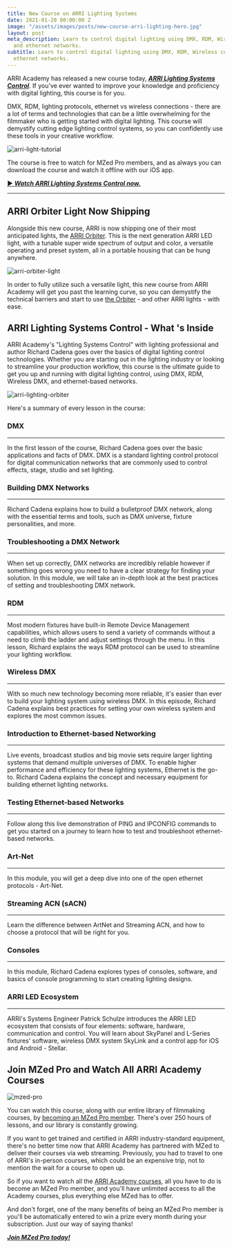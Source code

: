 ```yaml
---
title: New Course on ARRI Lighting Systems
date: 2021-01-20 00:00:00 Z
image: "/assets/images/posts/new-course-arri-lighting-hero.jpg"
layout: post
meta_description: Learn to control digital lighting using DMX, RDM, Wireless controls,
  and ethernet networks.
subtitle: Learn to control digital lighting using DMX, RDM, Wireless controls, and
  ethernet networks.
---
```


ARRI Academy has released a new course today, _**[ARRI Lighting Systems Control](https://www.mzed.com/courses/arri-lighting-systems-control)**_. If you've ever wanted to improve your knowledge and proficiency with digital lighting, this course is for you. 

DMX, RDM, lighting protocols, ethernet vs wireless connections - there are a lot of terms and technologies that can be a little overwhelming for the filmmaker who is getting started with digital lighting. This course will demystify cutting edge lighting control systems, so you can confidently use these tools in your creative workflow.

![arri-light-tutorial](https://mzed-cdn1.sfo2.cdn.digitaloceanspaces.com/images/news/arri-light-tutorial.jpg)

The course is free to watch for MZed Pro members, and as always you can download the course and watch it offline with our iOS app. 

[▶ _**Watch ARRI Lighting Systems Control now.**_](https://www.mzed.com/courses/arri-lighting-systems-control)

 

* * *

## **ARRI Orbiter Light Now Shipping**

Alongside this new course, ARRI is now shipping one of their most anticipated lights, the [ARRI Orbiter](https://www.bhphotovideo.com/c/product/1566878-REG/arri_l1_0033521_orbiter_black_without_yoke.html). This is the next generation ARRI LED light, with a tunable super wide spectrum of output and color, a versatile operating and preset system, all in a portable housing that can be hung anywhere.

![arri-orbiter-light](https://mzed-cdn1.sfo2.cdn.digitaloceanspaces.com/images/news/arri-orbiter-light.jpg)

In order to fully utilize such a versatile light, this new course from ARRI Academy will get you past the learning curve, so you can demystify the technical barriers and start to use [the Orbiter](https://microsites.arri.com/orbiter/) \- and other ARRI lights - with ease.

 

## **ARRI Lighting Systems Control - What 's Inside**

ARRI Academy's "Lighting Systems Control" with lighting professional and author Richard Cadena goes over the basics of digital lighting control technologies. Whether you are starting out in the lighting industry or looking to streamline your production workflow, this course is the ultimate guide to get you up and running with digital lighting control, using DMX, RDM, Wireless DMX, and ethernet-based networks.

![arri-lighting-orbiter](https://mzed-cdn1.sfo2.cdn.digitaloceanspaces.com/images/news/arri-lighting-orbiter.jpg)

Here's a summary of every lesson in the course:

 

### **DMX**

* * *

In the first lesson of the course, Richard Cadena goes over the basic applications and facts of DMX. DMX is a standard lighting control protocol for digital communication networks that are commonly used to control effects, stage, studio and set lighting.

 

### **Building DMX Networks**

* * *

Richard Cadena explains how to build a bulletproof DMX network, along with the essential terms and tools, such as DMX universe, fixture personalities, and more.

 

### **Troubleshooting a DMX Network**

* * *

When set up correctly, DMX networks are incredibly reliable however if something goes wrong you need to have a clear strategy for finding your solution. In this module, we will take an in-depth look at the best practices of setting and troubleshooting DMX network.

 

### **RDM**

* * *

Most modern fixtures have built-in Remote Device Management capabilities, which allows users to send a variety of commands without a need to climb the ladder and adjust settings through the menu. In this lesson, Richard explains the ways RDM protocol can be used to streamline your lighting workflow.

 

### **Wireless DMX**

* * *

With so much new technology becoming more reliable, it's easier than ever to build your lighting system using wireless DMX. In this episode, Richard Cadena explains best practices for setting your own wireless system and explores the most common issues.

 

### **Introduction to Ethernet-based Networking**

* * *

Live events, broadcast studios and big movie sets require larger lighting systems that demand multiple universes of DMX. To enable higher performance and efficiency for these lighting systems, Ethernet is the go-to. Richard Cadena explains the concept and necessary equipment for building ethernet lighting networks.

 

### **Testing Ethernet-based Networks**

* * *

Follow along this live demonstration of PING and IPCONFIG commands to get you started on a journey to learn how to test and troubleshoot ethernet-based networks.

 

### **Art-Net​**

* * *

In this module, you will get a deep dive into one of the open ethernet protocols - Art-Net.

 

### **Streaming ACN (sACN)**

* * *

Learn the difference between ArtNet and Streaming ACN, and how to choose a protocol that will be right for you.

 

### **Consoles**

* * *

In this module, Richard Cadena explores types of consoles, software, and basics of console programming to start creating lighting designs.

 

### **ARRI LED Ecosystem**

* * *

ARRI's Systems Engineer Patrick Schulze introduces the ARRI LED ecosystem that consists of four elements: software, hardware, communication and control. You will learn about SkyPanel and L-Series fixtures' software, wireless DMX system SkyLink and a control app for iOS and Android - Stellar.

 

## **Join MZed Pro and Watch All ARRI Academy Courses**

![mzed-pro](https://mzed-cdn1.sfo2.cdn.digitaloceanspaces.com/images/news/mzed-pro-courses.jpg)

You can watch this course, along with our entire library of filmmaking courses, by [becoming an MZed Pro member](https://www.mzed.com/mzed-pro). There's over 250 hours of lessons, and our library is constantly growing.

If you want to get trained and certified in ARRI industry-standard equipment, there's no better time now that ARRI Academy has partnered with MZed to deliver their courses via web streaming. Previously, you had to travel to one of ARRI's in-person courses, which could be an expensive trip, not to mention the wait for a course to open up.

So if you want to watch all the [ARRI Academy courses](https://www.mzed.com/educators/arri-academy), all you have to do is become an MZed Pro member, and you'll have unlimited access to all the Academy courses, plus everything else MZed has to offer. 

And don't forget, one of the many benefits of being an MZed Pro member is you'll be automatically entered to win a prize every month during your subscription. Just our way of saying thanks!

_**[Join MZed Pro today!](http://www.mzed.com/mzed-pro)**_